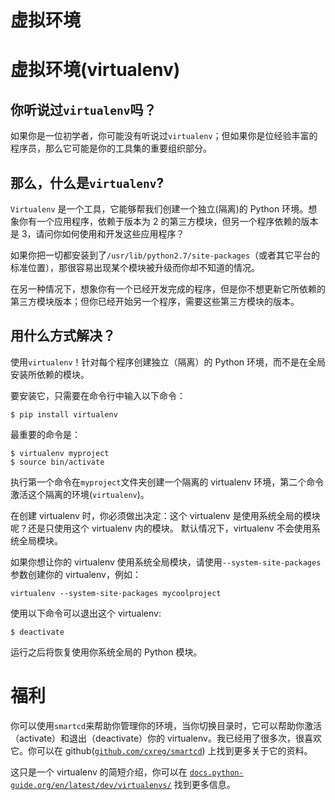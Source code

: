 # 虚拟环境

# 虚拟环境(virtualenv)

## 你听说过`virtualenv`吗？

如果你是一位初学者，你可能没有听说过`virtualenv`；但如果你是位经验丰富的程序员，那么它可能是你的工具集的重要组织部分。

## 那么，什么是`virtualenv`?

`Virtualenv` 是一个工具，它能够帮我们创建一个独立(隔离)的 Python 环境。想象你有一个应用程序，依赖于版本为 2 的第三方模块，但另一个程序依赖的版本是 3，请问你如何使用和开发这些应用程序？

如果你把一切都安装到了`/usr/lib/python2.7/site-packages`（或者其它平台的标准位置），那很容易出现某个模块被升级而你却不知道的情况。

在另一种情况下，想象你有一个已经开发完成的程序，但是你不想更新它所依赖的第三方模块版本；但你已经开始另一个程序，需要这些第三方模块的版本。

## 用什么方式解决？

使用`virtualenv`！针对每个程序创建独立（隔离）的 Python 环境，而不是在全局安装所依赖的模块。

要安装它，只需要在命令行中输入以下命令：

```
$ pip install virtualenv 
```

最重要的命令是：

```
$ virtualenv myproject
$ source bin/activate 
```

执行第一个命令在`myproject`文件夹创建一个隔离的 virtualenv 环境，第二个命令激活这个隔离的环境(`virtualenv`)。

在创建 virtualenv 时，你必须做出决定：这个 virtualenv 是使用系统全局的模块呢？还是只使用这个 virtualenv 内的模块。 默认情况下，virtualenv 不会使用系统全局模块。

如果你想让你的 virtualenv 使用系统全局模块，请使用`--system-site-packages`参数创建你的 virtualenv，例如：

```
virtualenv --system-site-packages mycoolproject 
```

使用以下命令可以退出这个 virtualenv:

```
$ deactivate 
```

运行之后将恢复使用你系统全局的 Python 模块。

# 福利

你可以使用`smartcd`来帮助你管理你的环境，当你切换目录时，它可以帮助你激活（activate）和退出（deactivate）你的 virtualenv。我已经用了很多次，很喜欢它。你可以在 github([`github.com/cxreg/smartcd`](https://github.com/cxreg/smartcd)) 上找到更多关于它的资料。

这只是一个 virtualenv 的简短介绍，你可以在 [`docs.python-guide.org/en/latest/dev/virtualenvs/`](http://docs.python-guide.org/en/latest/dev/virtualenvs/) 找到更多信息。